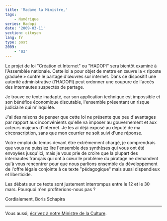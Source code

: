 ```yaml
---
title: 'Madame la Ministre,'
tags:
    - Numérique
series: Hadopi
date: '2009-03-11'
section: citoyen
lang: fr
type: post
2009:
    - '03'
---
```


Le projet de loi "Création et Internet" ou "HADOPI" sera bientôt examiné à l'Assemblée nationale. Cette loi a pour objet de mettre en œuvre la «&nbsp;riposte graduée&nbsp;» contre le partage d'œuvres sur internet. Dans ce dispositif une autorité administrative (l'HADOPI) peut ordonner une coupure de l'accès des internautes suspectés de partage.

Je trouve ce texte inadapté, car son application technique est impossible et son bénéfice économique discutable, l'ensemble présentant un risque judiciaire qui m'inquiète.

J'ai des raisons de penser que cette loi ne présente que peu d'avantages par rapport aux inconvénients qu'elle va imposer au gouvernement et aux acteurs majeurs d'Internet. Je les ai déjà exposé au député de ma circonscription, sans que mon courrier ne soit suivi d'une réponse.

Votre emploi du temps devant être extrêmement chargé, je comprendrais que vous ne puissiez lire l'ensemble des synthèses qui vous ont été envoyées jusqu'ici, mais je vous prie de croire que la plupart des internautes français qui ont à cœur le problème du piratage ne demandent qu'à vous rencontrer pour que nous parlions ensemble du développement de l'offre légale conjointe à ce texte "pédagogique" mais aussi dispendieux et liberticide.

Les débats sur ce texte sont justement interrompus entre le 12 et le 30 mars. Pourquoi n'en profiterions-nous pas&nbsp;?

Cordialement,
Boris Schapira

* * *

Vous aussi, [écrivez à notre Ministre de la Culture](http://www.culture.gouv.fr/).
